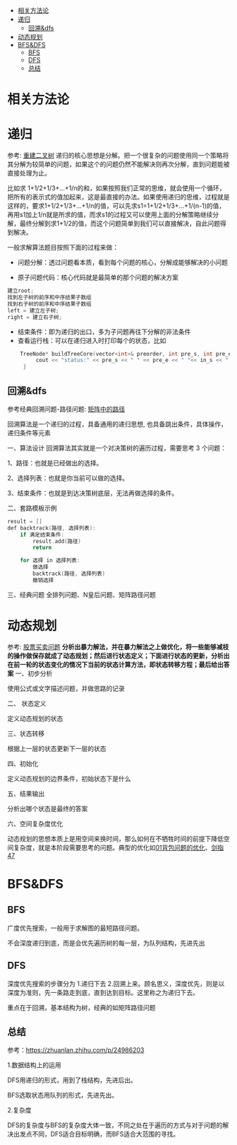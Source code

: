 <!--
 * @Author: baisichen
 * @Date: 2021-05-10 10:20:04
 * @LastEditTime: 2021-06-22 11:50:56
 * @LastEditors: baisichen
 * @Description: 
-->
<!-- TOC -->

- [相关方法论](#相关方法论)
- [递归](#递归)
  - [回溯&dfs](#回溯dfs)
- [动态规划](#动态规划)
- [BFS&DFS](#bfsdfs)
  - [BFS](#bfs)
  - [DFS](#dfs)
  - [总结](#总结)

<!-- /TOC -->


# 相关方法论

# 递归
参考: [重建二叉树](剑指offer/07.重建二叉树)
递归的核心思想是分解。把一个很复杂的问题使用同一个策略将其分解为较简单的问题，如果这个的问题仍然不能解决则再次分解，直到问题能被直接处理为止。

比如求 1+1/2+1/3+...+1/n的和，如果按照我们正常的思维，就会使用一个循环，把所有的表示式的值加起来，这是最直接的办法。如果使用递归的思维，过程就是这样的，要求1+1/2+1/3+...+1/n的值，可以先求s1=1+1/2+1/3+...+1/(n-1)的值，再用s1加上1/n就是所求的值，而求s1的过程又可以使用上面的分解策略继续分解，最终分解到求1+1/2的值，而这个问题简单到我们可以直接解决，自此问题得到解决。

一般求解算法题目按照下面的过程来做：
- 问题分解：透过问题看本质，看到每个问题的核心，分解成能够解决的小问题

- 原子问题代码：核心代码就是最简单的那个问题的解决方案
``` cpp
建立root;
找到左子树的前序和中序结果子数组
找到右子树的前序和中序结果子数组
left = 建立左子树; 
right = 建立右子树;
```

- 结束条件：即为递归的出口，多为子问题再往下分解的非法条件
- 查看运行栈：可以在递归进入时打印每个的状态，比如
``` cpp
    TreeNode* buildTreeCore(vector<int>& preorder, int pre_s, int pre_e, vector<int>& inorder, int in_s, int in_e) { 
         cout << "status:" << pre_s << " " << pre_e << " "<< in_s << " "<< in_e<<endl;     
     }
```

## 回溯&dfs
参考经典回溯问题-路径问题: [矩阵中的路径](剑指offer/12.矩阵中的路径)

回溯算法是一个递归的过程，具备通用的递归思想, 也具备跳出条件，具体操作，递归条件等元素

一、算法设计
回溯算法其实就是一个对决策树的遍历过程，需要思考 3 个问题：

1、路径：也就是已经做出的选择。

2、选择列表：也就是你当前可以做的选择。

3、结束条件：也就是到达决策树底层，无法再做选择的条件。

二、套路模板示例
``` cpp
result = []
def backtrack(路径, 选择列表):
    if 满足结束条件:
        result.add(路径)
        return

    for 选择 in 选择列表:
        做选择
        backtrack(路径, 选择列表)
        撤销选择
```

三、经典问题
全排列问题、N皇后问题、矩阵路径问题

# 动态规划
参考: [股票买卖问题](188.combination-sum-iv)
**分析出暴力解法，并在暴力解法之上做优化，将一些能够减枝的操作做保存就成了动态规划；然后进行状态定义；下面进行状态的更新，分析出在前一轮的状态变化的情况下当前的状态计算方法，即状态转移方程；最后给出答案**
一、初步分析

使用公式或文字描述问题，并做思路的记录

二、 状态定义

定义动态规划的状态

三、状态转移

根据上一层的状态更新下一层的状态

四、初始化

定义动态规划的边界条件，初始状态下是什么

五、结果输出

分析出哪个状态是最终的答案

六、空间复杂度优化

动态规划的思想本质上是用空间来换时间，那么如何在不牺牲时间的前提下降低空间复杂度，就是本阶段需要思考的问题。典型的优化如[01背包问题的优化](acwing02.ZeroOnePack)、[剑指47](剑指offer/47.礼物的最大价值)

# BFS&DFS
## BFS
广度优先搜索，一般用于求解图的最短路径问题。

不会深度递归到底，而是会优先遍历树的每一层，为队列结构，先进先出


## DFS
深度优先搜索的步骤分为 1.递归下去 2.回溯上来。顾名思义，深度优先，则是以深度为准则，先一条路走到底，直到达到目标。这里称之为递归下去。

重点在于回溯，基本结构为树，经典的如矩阵路径问题

## 总结
参考：https://zhuanlan.zhihu.com/p/24986203

1.数据结构上的运用

DFS用递归的形式，用到了栈结构，先进后出。

BFS选取状态用队列的形式，先进先出。

2.复杂度

DFS的复杂度与BFS的复杂度大体一致，不同之处在于遍历的方式与对于问题的解决出发点不同，DFS适合目标明确，而BFS适合大范围的寻找。